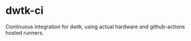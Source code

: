 # dwtk-ci
Continuous integration for dwtk, using actual hardware and github-actions hosted runners.
